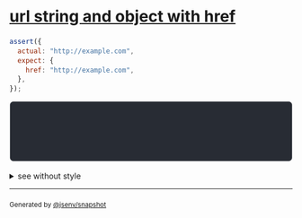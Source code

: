 # [url string and object with href](../../url.test.js#L163)

```js
assert({
  actual: "http://example.com",
  expect: {
    href: "http://example.com",
  },
});
```

![img](throw.svg)

<details>
  <summary>see without style</summary>

```console
AssertionError: actual and expect are different

actual: "http://example.com/"
expect: {
  href: "http://example.com/",
}
```

</details>

---

<sub>
  Generated by <a href="https://github.com/jsenv/core/tree/main/packages/independent/snapshot">@jsenv/snapshot</a>
</sub>